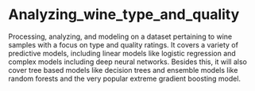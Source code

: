 # Analyzing_wine_type_and_quality
 Processing, analyzing, and modeling on a dataset pertaining to wine samples with a focus on type and quality ratings. It covers a variety of predictive models, including linear models like logistic regression and complex models including deep neural networks. Besides this, it will also cover tree based models like decision trees and ensemble models like random forests and the very popular extreme gradient boosting model.
